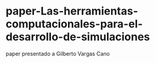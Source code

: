 # paper-Las-herramientas-computacionales-para-el-desarrollo-de-simulaciones
paper presentado a Gilberto Vargas Cano
